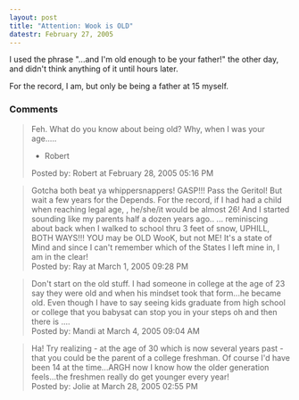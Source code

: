 ```yaml
---
layout: post
title: "Attention: Wook is OLD"
datestr: February 27, 2005
---
```


I used the phrase "...and I'm old enough to be your father!" the other day, and didn't think anything of it until hours later.

For the record, I am, but only be being a father at 15 myself.

### Comments

<blockquote>
Feh.  What do you know about being old?  Why, when I was your age.....

 -  Robert
<div class="post-meta">Posted by: Robert at February 28, 2005 05:16 PM</div> </blockquote>
<blockquote>
Gotcha both beat ya whippersnappers! GASP!!!  Pass the Geritol! But wait a few years for the Depends. For the record, if I had had a child when reaching legal age, , he/she/it would be almost 26!  And I started sounding like my parents half a dozen years ago.. ... reminiscing about back when I walked to school thru 3 feet of snow, UPHILL, BOTH WAYS!!!  YOU may be OLD WooK, but not ME! It's a state of Mind and since I can't remember which  of the States I left mine in, I am in the clear! 
<div class="post-meta">Posted by: Ray at March  1, 2005 09:28 PM</div> </blockquote>
<blockquote>
Don't start on the old stuff. I had someone in college at the age of 23 say they were old and when his mindset took that form...he became old.  Even though I have to say seeing kids graduate from high school or college that you babysat can stop you in your steps oh and then there is ....
<div class="post-meta">Posted by: Mandi at March  4, 2005 09:04 AM</div> </blockquote>
<blockquote>
Ha!  Try realizing - at the age of 30 which is now several years past - that you could be the parent of a college freshman.  Of course I'd have been 14 at the time...ARGH now I know how the older generation feels...the freshmen really do get younger every year!
<div class="post-meta">Posted by: Jolie at March 28, 2005 02:55 PM</div> </blockquote>

